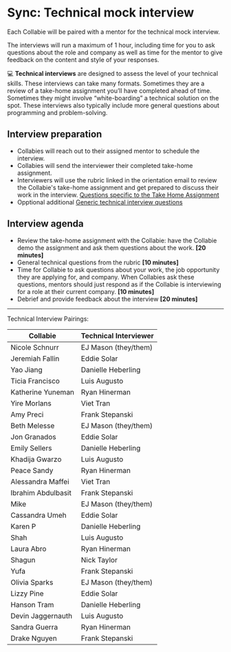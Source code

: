 # Sync: Technical mock interview

Each Collabie will be paired with a mentor for the technical mock interview.

The interviews will run a maximum of 1 hour, including time for you to ask questions about the role and company as well as time for the mentor to give feedback on the content and style of your responses.

<aside>
💻 <strong>Technical interviews</strong> are designed to assess the level of your technical skills. These interviews can take many formats. Sometimes they are a review of a take-home assignment you’ll have completed ahead of time. Sometimes they might involve “white-boarding” a technical solution on the spot. These interviews also typically include more general questions about programming and problem-solving.

</aside>

## Interview preparation

- Collabies will reach out to their assigned mentor to schedule the interview.
- Collabies will send the interviewer their completed take-home assignment.
- Interviewers will use the rubric linked in the orientation email to review the Collabie's take-home assignment and get prepared to discuss their work in the interview. [Questions specific to the Take Home Assignment](../session-docs/complete-take-home-assignment.md)
- Opptional additional [Generic technical interview questions](../resources/technical-interview-questions.md)

## Interview agenda

- Review the take-home assignment with the Collabie: have the Collabie demo the assignment and ask them questions about the work.  **[20 minutes]**
- General technical questions from the rubric **[10 minutes]**
- Time for Collabie to ask questions about your work, the job opportunity they are applying for, and company. When Collabies ask these questions, mentors should just respond as if the Collabie is interviewing for a role at their current company. **[10 minutes]**
- Debrief and provide feedback about the interview **[20 minutes]**

---

Technical Interview Pairings:

[comment]: <> (Populate using the values in this CodeSandbox: https://codesandbox.io/s/career-lab-pairings-u1qmj?file=/src/App.js)
[comment]: <> (TODO: move this script into this project somehow)

| Collabie | Technical Interviewer |
| ---- | ---- |
Nicole Schnurr | 	EJ Mason (they/them)
Jeremiah Fallin | 	Eddie Solar
Yao Jiang | 	Danielle Heberling
Ticia Francisco | 	Luis Augusto
Katherine Yuneman | 	Ryan Hinerman
Yire Morlans | 	Viet Tran
Amy Preci | 	Frank Stepanski
Beth Melesse | 	EJ Mason (they/them)
Jon Granados | 	Eddie Solar
Emily Sellers | 	Danielle Heberling
Khadija Gwarzo | 	Luis Augusto
Peace Sandy | 	Ryan Hinerman
Alessandra Maffei | 	Viet Tran
Ibrahim Abdulbasit | 	Frank Stepanski
Mike | 	EJ Mason (they/them)
Cassandra Umeh | 	Eddie Solar
Karen P | 	Danielle Heberling
Shah | 	Luis Augusto
Laura Abro | 	Ryan Hinerman
Shagun | 	Nick Taylor
Yufa | 	Frank Stepanski
Olivia Sparks | 	EJ Mason (they/them)
Lizzy Pine | 	Eddie Solar
Hanson Tram | 	Danielle Heberling
Devin Jaggernauth | 	Luis Augusto
Sandra Guerra | 	Ryan Hinerman
Drake Nguyen | 	Frank Stepanski
